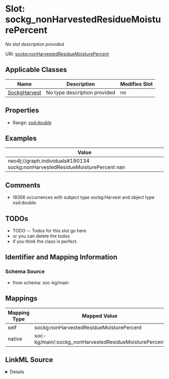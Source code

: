 

# Slot: sockg_nonHarvestedResidueMoisturePercent


_No slot description provided_





URI: [sockg:nonHarvestedResidueMoisturePercent](http://www.semanticweb.org/sockg/ontologies/2024/0/soil-carbon-ontology/nonHarvestedResidueMoisturePercent)



<!-- no inheritance hierarchy -->





## Applicable Classes

| Name | Description | Modifies Slot |
| --- | --- | --- |
| [SockgHarvest](../classes/SockgHarvest.md) | No type description provided |  no  |







## Properties

* Range: [xsd:double](http://www.w3.org/2001/XMLSchema#double)






## Examples

| Value |
| --- |
| neo4j://graph.individuals#190134 sockg:nonHarvestedResidueMoisturePercent nan |

## Comments

* 18356 occurrences with subject type sockg:Harvest and object type xsd:double.

## TODOs

* TODO -- Todos for this slot go here
* or you can delete the todos
* if you think the class is perfect.

## Identifier and Mapping Information







### Schema Source


* from schema: soc-kg/main




## Mappings

| Mapping Type | Mapped Value |
| ---  | ---  |
| self | sockg:nonHarvestedResidueMoisturePercent |
| native | soc-kg/main/:sockg_nonHarvestedResidueMoisturePercent |




## LinkML Source

<details>
```yaml
name: sockg_nonHarvestedResidueMoisturePercent
description: No slot description provided
todos:
- TODO -- Todos for this slot go here
- or you can delete the todos
- if you think the class is perfect.
comments:
- 18356 occurrences with subject type sockg:Harvest and object type xsd:double.
examples:
- value: neo4j://graph.individuals#190134 sockg:nonHarvestedResidueMoisturePercent
    nan
from_schema: soc-kg/main
rank: 1000
slot_uri: sockg:nonHarvestedResidueMoisturePercent
alias: sockg_nonHarvestedResidueMoisturePercent
domain_of:
- sockg_Harvest
range: double

```
</details>